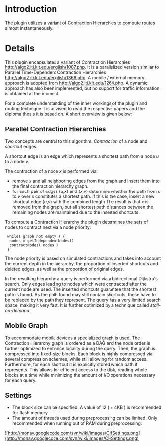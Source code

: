 # Introduction #

The plugin utilizes a variant of Contraction Hierarchies to compute routes almost instantaneously.

# Details #
This plugin encapsulates a variant of Contraction Hierarchies http://algo2.iti.kit.edu/english/1087.php. It is a parallelized version similar to Parallel Time-Dependent Contraction Hierarchies http://algo2.iti.kit.edu/english/1366.php. A mobile / external memory approach is adopted from http://algo2.iti.kit.edu/1264.php. A dynamic approach has also been implemented, but no support for traffic information is obtained at the moment.

For a complete understanding of the inner workings of the plugin and routing technique it is advised to read the respective papers and the diploma thesis it is based on. A short overview is given below:

## Parallel Contraction Hierarchies ##
Two concepts are central to this algorithm: _Contraction_ of a node and _shortcut_ edges.

A shortcut edge is an edge which represents a shortest path from a node _u_ to a node _v_.

The contraction of a node _x_ is performed via:
  * remove _x_ and all neighboring edges from the graph and insert them into the final contraction hierarchy graph.
  * for each pair of edges (_u_,_x_) and (_x_,_v_) determine whether the path from _u_ to _v_ over _x_ constitutes a shortest path. If this is the case, insert a new shortcut edge (_u_,_v_) with the combined length
The result is that _x_ is removed from the graph, but all shortest path distances between the remaining nodes are maintained due to the inserted shortcuts.

To compute a Contraction Hierarchy the plugin determines the sets of nodes to contract next via a node priority:
```
 while( graph not empty ) {
  nodes = getIndependentNodes()
  contractNodes( nodes )
 }
```
The node priority is based on simulated contractions and takes into account the current depth in the hierarchy, the proportion of inserted shortcuts and deleted edges, as well as the proportion of original edges.

In the resulting hierarchy a query is performed via a bidirectional Dijkstra's search. Only edges leading to nodes which were contracted after the current node are used. The inserted shortcuts guarantee that the shortest path is found. As the path found may still contain shortcuts, these have to be replaced by the path they represent.
The query has a very limited search space, making it very fast. It is further optimized by a technique called _stall-on-demand_.

## Mobile Graph ##
To accommodate mobile devices a specialized graph is used. The Contraction Hierarchy graph is ordered as a DAG and the node order is further optimized to enhance locality during the query. Then, the graph is compressed into fixed-size blocks. Each block is highly compressed via several compression schemes, while still allowing for random access. Furthermore, for each shortcut it is explicitly stored which path it represents. This allows for efficient access to the disk, reading whole blocks at a time while minimizing the amount of I/O operations necessary for each query.

## Settings ##

  * The block size can be specified. A value of 12 ( = 4KB ) is recommended for flash memory.
  * The amount of threads used during preprocessing can be limited. Only recommended when running out of RAM during preprocessing.

![http://monav.googlecode.com/svn/wiki/images/CHSettings.png](http://monav.googlecode.com/svn/wiki/images/CHSettings.png)